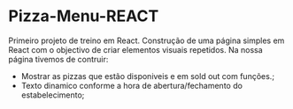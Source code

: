 # Pizza-Menu-REACT
Primeiro projeto de treino em React.
Construção de uma página simples em React com o objectivo de criar elementos visuais repetidos.
Na nossa página tivemos de contruir:
- Mostrar as pizzas que estão disponiveis e em sold out com funções.;
- Texto dinamico conforme a hora de abertura/fechamento do estabelecimento;

